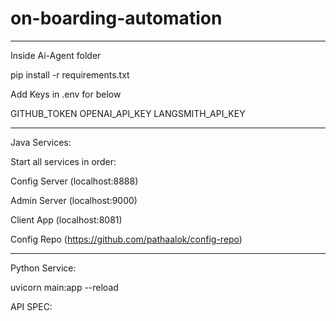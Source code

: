 # on-boarding-automation



----------------------------------------------------
Inside Ai-Agent folder

pip install -r requirements.txt

Add Keys in .env for below

GITHUB_TOKEN
OPENAI_API_KEY
LANGSMITH_API_KEY

----------------------------------------------------
Java Services:

Start all services in order: 

Config Server (localhost:8888)

Admin Server (localhost:9000)

Client App (localhost:8081)

Config Repo (https://github.com/pathaalok/config-repo)

----------------------------------------------------
Python Service:

uvicorn main:app --reload

API SPEC:




